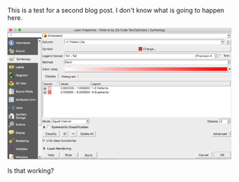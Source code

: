 This is a test for a second blog post. I don't know what is going to happen here.


![alt text](https://github.com/epurpur/epurpur.github.io/blob/master/images/GraduatedSymbology.png "Graduated Symbology Example")

Is that working?
